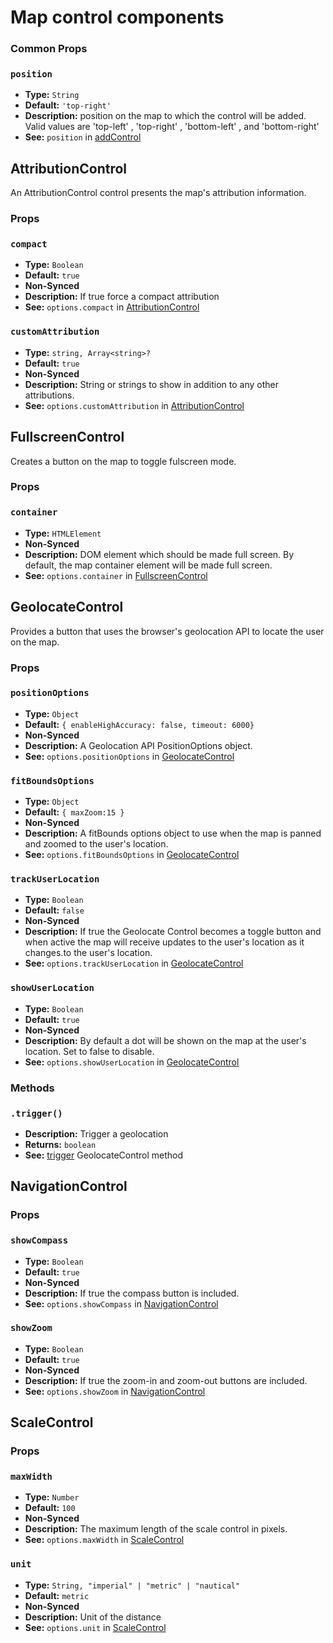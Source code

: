 # Map control components

### Common Props

### `position`

- **Type:** `String`
- **Default:** `'top-right'`
- **Description:** position on the map to which the control will be added. Valid values are 'top-left' , 'top-right' , 'bottom-left' , and 'bottom-right'
- **See:** `position` in [addControl](https://docs.mapbox.com/mapbox-gl-js/api/map/#map#addcontrol)

## AttributionControl

An AttributionControl control presents the map's attribution information.

### Props

### `compact`

- **Type:** `Boolean`
- **Default:** `true`
- **Non-Synced**
- **Description:** If true force a compact attribution
- **See:** `options.compact` in [AttributionControl](https://docs.mapbox.com/mapbox-gl-js/api/#attributioncontrol)

### `customAttribution`

- **Type:** `string, Array<string>?`
- **Default:** `true`
- **Non-Synced**
- **Description:** String or strings to show in addition to any other attributions.
- **See:** `options.customAttribution` in [AttributionControl](https://docs.mapbox.com/mapbox-gl-js/api/#attributioncontrol)

## FullscreenControl

Creates a button on the map to toggle fulscreen mode.

### Props

### `container`

- **Type:** `HTMLElement`
- **Non-Synced**
- **Description:** DOM element which should be made full screen. By default, the map container element will be made full screen.
- **See:** `options.container` in [FullscreenControl](https://docs.mapbox.com/mapbox-gl-js/api/#fullscreencontrol)

## GeolocateControl

Provides a button that uses the browser's geolocation API to locate the user on the map.

### Props

### `positionOptions`

- **Type:** `Object`
- **Default:** `{ enableHighAccuracy: false, timeout: 6000}`
- **Non-Synced**
- **Description:** A Geolocation API PositionOptions object.
- **See:** `options.positionOptions` in [GeolocateControl](https://docs.mapbox.com/mapbox-gl-js/api/#geolocatecontrol)

### `fitBoundsOptions`

- **Type:** `Object`
- **Default:** `{ maxZoom:15 }`
- **Non-Synced**
- **Description:** A fitBounds options object to use when the map is panned and zoomed to the user's location.
- **See:** `options.fitBoundsOptions` in [GeolocateControl](https://docs.mapbox.com/mapbox-gl-js/api/#geolocatecontrol)

### `trackUserLocation`

- **Type:** `Boolean`
- **Default:** `false`
- **Non-Synced**
- **Description:** If true the Geolocate Control becomes a toggle button and when active the map will receive updates to the user's location as it changes.to the user's location.
- **See:** `options.trackUserLocation` in [GeolocateControl](https://docs.mapbox.com/mapbox-gl-js/api/#geolocatecontrol)

### `showUserLocation`

- **Type:** `Boolean`
- **Default:** `true`
- **Non-Synced**
- **Description:** By default a dot will be shown on the map at the user's location. Set to false to disable.
- **See:** `options.showUserLocation` in [GeolocateControl](https://docs.mapbox.com/mapbox-gl-js/api/#geolocatecontrol)

### Methods

### `.trigger()`

- **Description:** Trigger a geolocation
- **Returns:** `boolean`
- **See:** [trigger](https://docs.mapbox.com/mapbox-gl-js/api/#geolocatecontrol#trigger) GeolocateControl method

## NavigationControl

### Props

### `showCompass`

- **Type:** `Boolean`
- **Default:** `true`
- **Non-Synced**
- **Description:** If true the compass button is included.
- **See:** `options.showCompass` in [NavigationControl](https://docs.mapbox.com/mapbox-gl-js/api/#navigationcontrol)

### `showZoom`

- **Type:** `Boolean`
- **Default:** `true`
- **Non-Synced**
- **Description:** If true the zoom-in and zoom-out buttons are included.
- **See:** `options.showZoom` in [NavigationControl](https://docs.mapbox.com/mapbox-gl-js/api/#navigationcontrol)

## ScaleControl

### Props

### `maxWidth`

- **Type:** `Number`
- **Default:** `100`
- **Non-Synced**
- **Description:** The maximum length of the scale control in pixels.
- **See:** `options.maxWidth` in [ScaleControl](https://docs.mapbox.com/mapbox-gl-js/api/#scalecontrol)

### `unit`

- **Type:** `String, "imperial" | "metric" | "nautical"`
- **Default:** `metric`
- **Non-Synced**
- **Description:** Unit of the distance
- **See:** `options.unit` in [ScaleControl](https://docs.mapbox.com/mapbox-gl-js/api/#scalecontrol)
